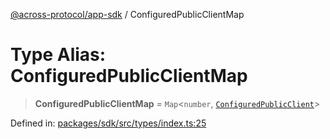 [@across-protocol/app-sdk](../README.md) / ConfiguredPublicClientMap

# Type Alias: ConfiguredPublicClientMap

> **ConfiguredPublicClientMap** = `Map`\<`number`, [`ConfiguredPublicClient`](ConfiguredPublicClient.md)\>

Defined in: [packages/sdk/src/types/index.ts:25](https://github.com/across-protocol/toolkit/blob/6b29eb5487c0ac0b498f1f420b1793303bd8b70a/packages/sdk/src/types/index.ts#L25)
